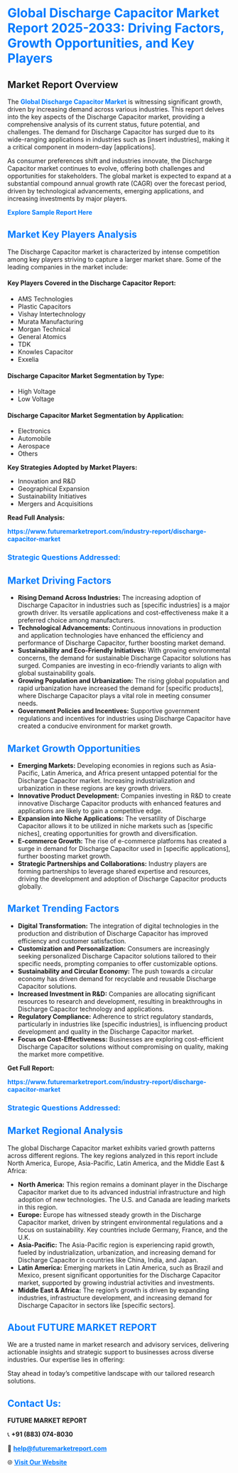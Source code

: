<h1 style="color: #007BFF;">Global Discharge Capacitor Market Report 2025-2033: Driving Factors, Growth Opportunities, and Key Players</h1>

<section id="overview">
<h2>Market Report Overview</h2>
<p>The <a href="https://www.futuremarketreport.com/industry-report/discharge-capacitor-market" style="color: #007BFF; text-decoration: none;"><strong>Global Discharge Capacitor Market</strong></a> is witnessing significant growth, driven by increasing demand across various industries. This report delves into the key aspects of the Discharge Capacitor market, providing a comprehensive analysis of its current status, future potential, and challenges. The demand for Discharge Capacitor has surged due to its wide-ranging applications in industries such as [insert industries], making it a critical component in modern-day [applications].</p>
<p>As consumer preferences shift and industries innovate, the Discharge Capacitor market continues to evolve, offering both challenges and opportunities for stakeholders. The global market is expected to expand at a substantial compound annual growth rate (CAGR) over the forecast period, driven by technological advancements, emerging applications, and increasing investments by major players.</p>
</section>

<section id="overview">
<p><a href="https://www.futuremarketreport.com/request-sample/reportId=76226" style="color: #007BFF; text-decoration: none;"><strong>Explore Sample Report Here</strong></a></p>
</section>

<section id="key-players">
<h2 style="color: #007BFF;">Market Key Players Analysis</h2>
<p>The Discharge Capacitor market is characterized by intense competition among key players striving to capture a larger market share. Some of the leading companies in the market include:</p>
<h4>Key Players Covered in the Discharge Capacitor Report:</h4>
<ul><li>AMS Technologies</li><li>Plastic Capacitors</li><li>Vishay Intertechnology</li><li>Murata Manufacturing</li><li>Morgan Technical</li><li>General Atomics</li><li>TDK</li><li>Knowles Capacitor</li><li>Exxelia</li></ul>
<h4>Discharge Capacitor Market Segmentation by Type:</h4>
<ul><li>High Voltage</li><li>Low Voltage</li></ul>

<h4>Discharge Capacitor Market Segmentation by Application:</h4>
<ul><li>Electronics</li><li>Automobile</li><li>Aerospace</li><li>Others</li></ul>
<p><strong>Key Strategies Adopted by Market Players:</strong></p>
<ul>
<li>Innovation and R&D</li>
<li>Geographical Expansion</li>
<li>Sustainability Initiatives</li>
<li>Mergers and Acquisitions</li>
</ul>
</section>

<section>
<p><strong>Read Full Analysis: </strong></p><a href="https://www.futuremarketreport.com/industry-report/discharge-capacitor-market" style="color: #007BFF; text-decoration: none;"><strong>https://www.futuremarketreport.com/industry-report/discharge-capacitor-market</strong></a>
<h3 style="color: #007BFF;">Strategic Questions Addressed:</h3>
</section>

<section id="driving-factors">
<h2 style="color: #007BFF;">Market Driving Factors</h2>
<ul>
<li><strong>Rising Demand Across Industries:</strong> The increasing adoption of Discharge Capacitor in industries such as [specific industries] is a major growth driver. Its versatile applications and cost-effectiveness make it a preferred choice among manufacturers.</li>
<li><strong>Technological Advancements:</strong> Continuous innovations in production and application technologies have enhanced the efficiency and performance of Discharge Capacitor, further boosting market demand.</li>
<li><strong>Sustainability and Eco-Friendly Initiatives:</strong> With growing environmental concerns, the demand for sustainable Discharge Capacitor solutions has surged. Companies are investing in eco-friendly variants to align with global sustainability goals.</li>
<li><strong>Growing Population and Urbanization:</strong> The rising global population and rapid urbanization have increased the demand for [specific products], where Discharge Capacitor plays a vital role in meeting consumer needs.</li>
<li><strong>Government Policies and Incentives:</strong> Supportive government regulations and incentives for industries using Discharge Capacitor have created a conducive environment for market growth.</li>
</ul>
</section>

<section id="growth-opportunities">
<h2 style="color: #007BFF;">Market Growth Opportunities</h2>
<ul>
<li><strong>Emerging Markets:</strong> Developing economies in regions such as Asia-Pacific, Latin America, and Africa present untapped potential for the Discharge Capacitor market. Increasing industrialization and urbanization in these regions are key growth drivers.</li>
<li><strong>Innovative Product Development:</strong> Companies investing in R&D to create innovative Discharge Capacitor products with enhanced features and applications are likely to gain a competitive edge.</li>
<li><strong>Expansion into Niche Applications:</strong> The versatility of Discharge Capacitor allows it to be utilized in niche markets such as [specific niches], creating opportunities for growth and diversification.</li>
<li><strong>E-commerce Growth:</strong> The rise of e-commerce platforms has created a surge in demand for Discharge Capacitor used in [specific applications], further boosting market growth.</li>
<li><strong>Strategic Partnerships and Collaborations:</strong> Industry players are forming partnerships to leverage shared expertise and resources, driving the development and adoption of Discharge Capacitor products globally.</li>
</ul>
</section>

<section id="trending-factors">
<h2 style="color: #007BFF;">Market Trending Factors</h2>
<ul>
<li><strong>Digital Transformation:</strong> The integration of digital technologies in the production and distribution of Discharge Capacitor has improved efficiency and customer satisfaction.</li>
<li><strong>Customization and Personalization:</strong> Consumers are increasingly seeking personalized Discharge Capacitor solutions tailored to their specific needs, prompting companies to offer customizable options.</li>
<li><strong>Sustainability and Circular Economy:</strong> The push towards a circular economy has driven demand for recyclable and reusable Discharge Capacitor solutions.</li>
<li><strong>Increased Investment in R&D:</strong> Companies are allocating significant resources to research and development, resulting in breakthroughs in Discharge Capacitor technology and applications.</li>
<li><strong>Regulatory Compliance:</strong> Adherence to strict regulatory standards, particularly in industries like [specific industries], is influencing product development and quality in the Discharge Capacitor market.</li>
<li><strong>Focus on Cost-Effectiveness:</strong> Businesses are exploring cost-efficient Discharge Capacitor solutions without compromising on quality, making the market more competitive.</li>
</ul>
</section>

<section>
<p><strong>Get Full Report: </strong></p><a href="https://www.futuremarketreport.com/industry-report/discharge-capacitor-market" style="color: #007BFF; text-decoration: none;"><strong>https://www.futuremarketreport.com/industry-report/discharge-capacitor-market</strong></a>
<h3 style="color: #007BFF;">Strategic Questions Addressed:</h3>
</section>


<section id="regional-analysis">
<h2 style="color: #007BFF;">Market Regional Analysis</h2>
<p>The global Discharge Capacitor market exhibits varied growth patterns across different regions. The key regions analyzed in this report include North America, Europe, Asia-Pacific, Latin America, and the Middle East & Africa:</p>
<ul>
<li><strong>North America:</strong> This region remains a dominant player in the Discharge Capacitor market due to its advanced industrial infrastructure and high adoption of new technologies. The U.S. and Canada are leading markets in this region.</li>
<li><strong>Europe:</strong> Europe has witnessed steady growth in the Discharge Capacitor market, driven by stringent environmental regulations and a focus on sustainability. Key countries include Germany, France, and the U.K.</li>
<li><strong>Asia-Pacific:</strong> The Asia-Pacific region is experiencing rapid growth, fueled by industrialization, urbanization, and increasing demand for Discharge Capacitor in countries like China, India, and Japan.</li>
<li><strong>Latin America:</strong> Emerging markets in Latin America, such as Brazil and Mexico, present significant opportunities for the Discharge Capacitor market, supported by growing industrial activities and investments.</li>
<li><strong>Middle East & Africa:</strong> The region’s growth is driven by expanding industries, infrastructure development, and increasing demand for Discharge Capacitor in sectors like [specific sectors].</li>
</ul>
</section>

<footer>
<h2 style="color: #007BFF;">About FUTURE MARKET REPORT</h2>
<p>We are a trusted name in market research and advisory services, delivering actionable insights and strategic support to businesses across diverse industries. Our expertise lies in offering:</p>

<p>Stay ahead in today’s competitive landscape with our tailored research solutions.</p>

<h2 style="color: #007BFF;">Contact Us:</h2>
<p><strong>FUTURE MARKET REPORT</strong></p>
<p>📞 <strong>+91 (883) 074-8030</strong></p>
<p>📧 <strong><a href="mailto:help@futuremarketreport.com" style="color: #007BFF;">help@futuremarketreport.com</a></strong></p>
<p>🌐 <strong><a href="https://www.futuremarketreport.com/" style="color: #007BFF;">Visit Our Website</a></strong></p>
</footer>